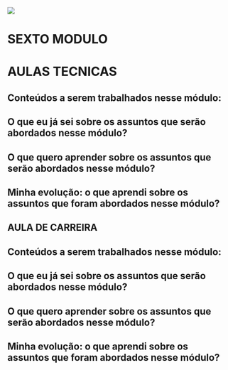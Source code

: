 ![](https://i.imgur.com/xG74tOh.png)

# SEXTO MODULO

# AULAS TECNICAS

## Conteúdos a serem trabalhados nesse módulo:



## O que eu já sei sobre os assuntos que serão abordados nesse módulo?



## O que quero aprender sobre os assuntos que serão abordados nesse módulo?



## Minha evolução: o que aprendi sobre os assuntos que foram abordados nesse módulo?





## AULA DE CARREIRA

## Conteúdos a serem trabalhados nesse módulo:



## O que eu já sei sobre os assuntos que serão abordados nesse módulo?



## O que quero aprender sobre os assuntos que serão abordados nesse módulo?



## Minha evolução: o que aprendi sobre os assuntos que foram abordados nesse módulo?



